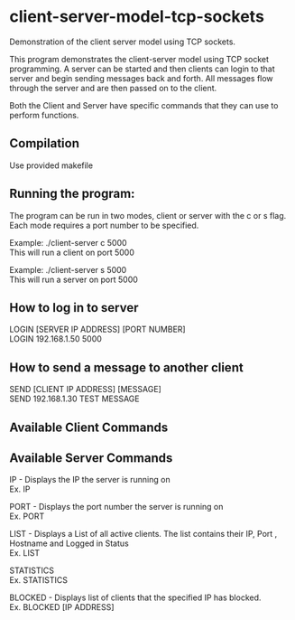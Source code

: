 # client-server-model-tcp-sockets
Demonstration of the client server model using TCP sockets.

This program demonstrates the client-server model using TCP socket programming. A server can be started and then clients can login to that server and begin sending messages back and forth. All messages flow through the server and are then passed on to the client.

Both the Client and Server have specific commands that they can use to perform functions.

## Compilation
Use provided makefile

## Running the program:
The program can be run in two modes, client or server with the c or s flag. Each mode requires a port number to be specified.

Example: ./client-server c 5000  
This will run a client on port 5000  

Example: ./client-server s 5000  
This will run a server on port 5000  

## How to log in to server
LOGIN [SERVER IP ADDRESS] [PORT NUMBER]  
LOGIN 192.168.1.50 5000  

## How to send a message to another client
SEND [CLIENT IP ADDRESS] [MESSAGE]  
SEND 192.168.1.30 TEST MESSAGE  

## Available Client Commands


## Available Server Commands
IP - Displays the IP the server is running on  
Ex. IP     

PORT - Displays the port number the server is running on  
Ex. PORT  

LIST - Displays a List of all active clients. The list contains their IP, Port , Hostname and Logged in Status  
Ex. LIST  

STATISTICS  
Ex. STATISTICS  

BLOCKED - Displays list of clients that the specified IP has blocked.  
Ex. BLOCKED [IP ADDRESS]  






